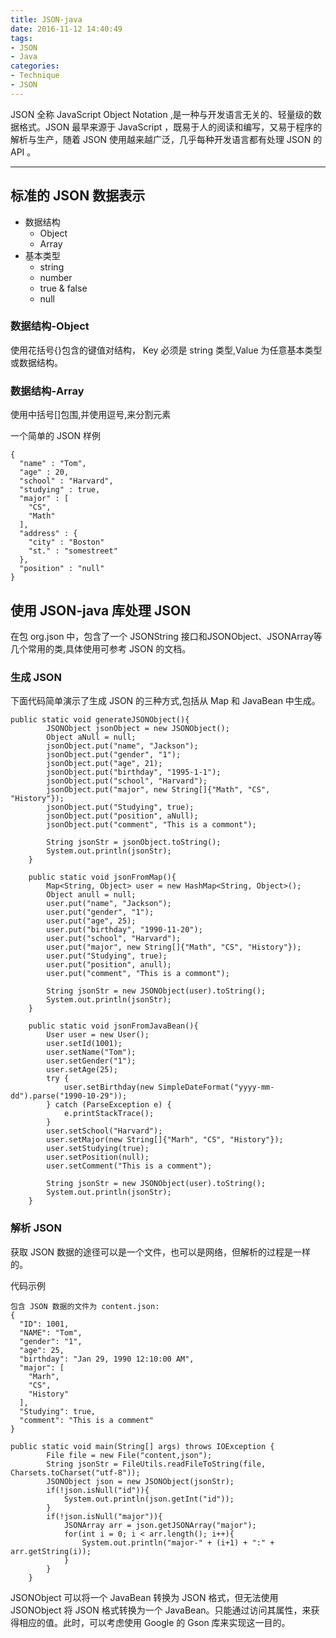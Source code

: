 ```yaml
---
title: JSON-java
date: 2016-11-12 14:40:49
tags:
- JSON
- Java
categories:
- Technique
- JSON
---
```

JSON 全称 JavaScript Object Notation ,是一种与开发语言无关的、轻量级的数据格式。JSON 最早来源于 JavaScript ，既易于人的阅读和编写，又易于程序的解析与生产，随着 JSON 使用越来越广泛，几乎每种开发语言都有处理 JSON 的 API 。


<!--more-->

---

## 标准的 JSON 数据表示

* 数据结构
  * Object
  * Array
* 基本类型
  * string
  * number
  * true & false
  * null

### 数据结构-Object

使用花括号{}包含的键值对结构， Key 必须是 string 类型,Value 为任意基本类型或数据结构。

### 数据结构-Array

使用中括号[]包围,并使用逗号,来分割元素

一个简单的 JSON 样例

```
{
  "name" : "Tom",
  "age" : 20,
  "school" : "Harvard",
  "studying" : true,
  "major" : [
    "CS",
    "Math"
  ],
  "address" : {
    "city" : "Boston"
    "st." : "somestreet"
  },
  "position" : "null"
}
```


## 使用 JSON-java 库处理 JSON

在包 org.json 中，包含了一个 JSONString 接口和JSONObject、JSONArray等几个常用的类,具体使用可参考 JSON 的文档。

### 生成 JSON

下面代码简单演示了生成 JSON 的三种方式,包括从 Map 和 JavaBean 中生成。

```
public static void generateJSONObject(){
		JSONObject jsonObject = new JSONObject();
		Object aNull = null;
		jsonObject.put("name", "Jackson");
		jsonObject.put("gender", "1");
		jsonObject.put("age", 21);
		jsonObject.put("birthday", "1995-1-1");
		jsonObject.put("school", "Harvard");
		jsonObject.put("major", new String[]{"Math", "CS", "History"});
		jsonObject.put("Studying", true);
		jsonObject.put("position", aNull);
		jsonObject.put("comment", "This is a commont");

		String jsonStr = jsonObject.toString();
		System.out.println(jsonStr);
	}

	public static void jsonFromMap(){
		Map<String, Object> user = new HashMap<String, Object>();
		Object anull = null;
		user.put("name", "Jackson");
		user.put("gender", "1");
		user.put("age", 25);
		user.put("birthday", "1990-11-20");
		user.put("school", "Harvard");
		user.put("major", new String[]{"Math", "CS", "History"});
		user.put("Studying", true);
		user.put("position", anull);
		user.put("comment", "This is a commont");

		String jsonStr = new JSONObject(user).toString();
		System.out.println(jsonStr);
	}

	public static void jsonFromJavaBean(){
		User user = new User();
		user.setId(1001);
		user.setName("Tom");
		user.setGender("1");
		user.setAge(25);
		try {
			user.setBirthday(new SimpleDateFormat("yyyy-mm-dd").parse("1990-10-29"));
		} catch (ParseException e) {
			e.printStackTrace();
		}
		user.setSchool("Harvard");
		user.setMajor(new String[]{"Marh", "CS", "History"});
		user.setStudying(true);
		user.setPosition(null);
		user.setComment("This is a comment");

		String jsonStr = new JSONObject(user).toString();
		System.out.println(jsonStr);
	}
```

### 解析 JSON

获取 JSON 数据的途径可以是一个文件，也可以是网络，但解析的过程是一样的。

代码示例

```
包含 JSON 数据的文件为 content.json:
{
  "ID": 1001,
  "NAME": "Tom",
  "gender": "1",
  "age": 25,
  "birthday": "Jan 29, 1990 12:10:00 AM",
  "major": [
    "Marh",
    "CS",
    "History"
  ],
  "Studying": true,
  "comment": "This is a comment"
}

public static void main(String[] args) throws IOException {
		File file = new File("content,json");
		String jsonStr = FileUtils.readFileToString(file, Charsets.toCharset("utf-8"));
		JSONObject json = new JSONObject(jsonStr);
		if(!json.isNull("id")){
			System.out.println(json.getInt("id"));
		}
		if(!json.isNull("major")){
			JSONArray arr = json.getJSONArray("major");
			for(int i = 0; i < arr.length(); i++){
				System.out.println("major-" + (i+1) + ":" + arr.getString(i));
			}
		}
	}
```

JSONObject 可以将一个 JavaBean 转换为 JSON 格式，但无法使用 JSONObject 将 JSON 格式转换为一个 JavaBean。只能通过访问其属性，来获得相应的值。此时，可以考虑使用 Google 的 Gson 库来实现这一目的。
